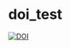 # doi_test
[![DOI](https://zenodo.org/badge/784036785.svg)](https://zenodo.org/badge/latestdoi/784036785)
